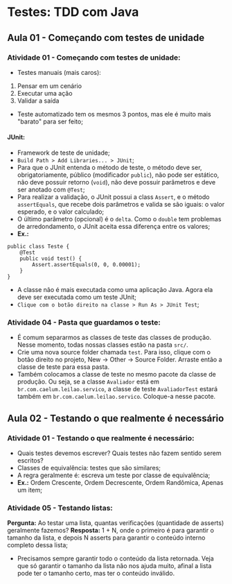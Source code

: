 # Testes: TDD com Java

## Aula 01 - Começando com testes de unidade

### Atividade 01 - Começando com testes de unidade:

- Testes manuais (mais caros):
1. Pensar em um cenário
2. Executar uma ação
3. Validar a saída
- Teste automatizado tem os mesmos 3 pontos, mas ele é muito mais "barato" para ser feito;

#### JUnit:

- Framework de teste de unidade;
- `Build Path > Add Libraries... > JUnit`;
- Para que o JUnit entenda o método de teste, o método deve ser, obrigatoriamente, público (modificador `public`), não pode ser estático, não deve possuir retorno (`void`), não deve possuir parâmetros e deve ser anotado com `@Test`;
- Para realizar a validação, o JUnit possui a class `Assert`, e o método `assertEquals`, que recebe dois parâmetros e valida se são iguais: o valor esperado, e o valor calculado;
- O último parâmetro (opcional) é o `delta`. Como o `double` tem problemas de arredondamento, o JUnit aceita essa diferença entre os valores;
- **Ex.:**
```
public class Teste {
    @Test
    public void test() {
        Assert.assertEquals(0, 0, 0.00001);
    }
}
```
- A classe não é mais executada como uma aplicação Java. Agora ela deve ser executada como um teste JUnit;
- `Clique com o botão direito na classe > Run As > JUnit Test`;

### Atividade 04 - Pasta que guardamos o teste:

- É comum separarmos as classes de teste das classes de produção. Nesse momento, todas nossas classes estão na pasta `src/`.
- Crie uma nova source folder chamada `test`. Para isso, clique com o botão direito no projeto, New -> Other -> Source Folder. Arraste então a classe de teste para essa pasta.
- Também colocamos a classe de teste no mesmo pacote da classe de produção. Ou seja, se a classe `Avaliador` está em `br.com.caelum.leilao.servico`, a classe de teste `AvaliadorTest` estará também em `br.com.caelum.leilao.servico`. Coloque-a nesse pacote.

## Aula 02 - Testando o que realmente é necessário

### Atividade 01 - Testando o que realmente é necessário:

- Quais testes devemos escrever? Quais testes não fazem sentido serem escritos?
- Classes de equivalência: testes que são similares;
- A regra geralmente é: escreva um teste por classe de equivalência;
- **Ex.:** Ordem Crescente, Ordem Decrescente, Ordem Randômica, Apenas um item;

### Atividade 05 - Testando listas:

**Pergunta:** Ao testar uma lista, quantas verificações (quantidade de asserts) geralmente fazemos?
**Resposta:** 1 + N, onde o primeiro é para garantir o tamanho da lista, e depois N asserts para garantir o conteúdo interno completo dessa lista;
- Precisamos sempre garantir todo o conteúdo da lista retornada. Veja que só garantir o tamanho da lista não nos ajuda muito, afinal a lista pode ter o tamanho certo, mas ter o conteúdo inválido.
